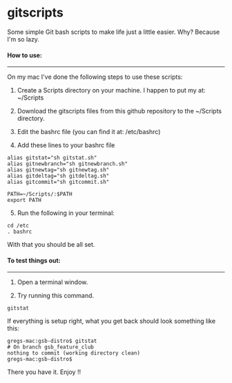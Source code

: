 gitscripts
==========

Some simple Git bash scripts to make life just a little easier. Why? Because I'm so lazy.

#### How to use:
---

On my mac I've done the following steps to use these scripts:

1) Create a Scripts directory on your machine. I happen to put my at: ~/Scripts

2) Download the gitscripts files from this github repository to the ~/Scripts directory.

3) Edit the bashrc file (you can find it at: /etc/bashrc)

4) Add these lines to your bashrc file

```
alias gitstat="sh gitstat.sh"
alias gitnewbranch="sh gitnewbranch.sh"
alias gitnewtag="sh gitnewtag.sh"
alias gitdeltag="sh gitdeltag.sh"
alias gitcommit="sh gitcommit.sh"
 
PATH=~/Scripts/:$PATH
export PATH
```

5) Run the following in your terminal:

```
cd /etc
. bashrc
```

With that you should be all set. 

#### To test things out:
---

1) Open a terminal window.

2) Try running this command.

```
gitstat
```

If everything is setup right, what you get back should look something like this:

```
gregs-mac:gsb-distro$ gitstat
# On branch gsb_feature_club
nothing to commit (working directory clean)
gregs-mac:gsb-distro$ 
```

There you have it. Enjoy !!




